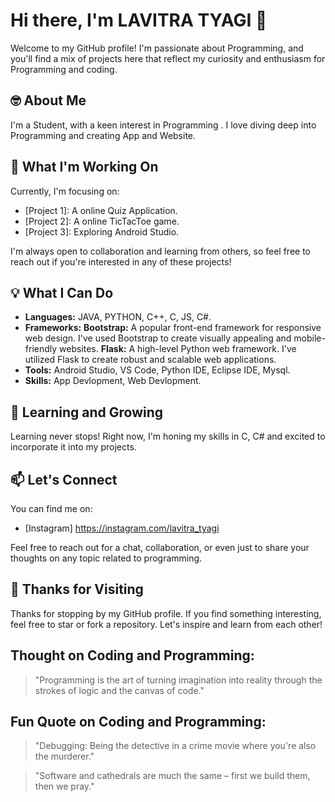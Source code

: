 # Hi there, I'm LAVITRA TYAGI 👋

Welcome to my GitHub profile! I'm passionate about Programming, and you'll find a mix of projects here that reflect my curiosity and enthusiasm for Programming and coding.

## 🤓 About Me

I'm a Student, with a keen interest in Programming . I love diving deep into Programming and creating App and Website.

## 🚀 What I'm Working On

Currently, I'm focusing on:

- [Project 1]: A online Quiz Application.
- [Project 2]: A online TicTacToe game.
- [Project 3]: Exploring Android Studio.
  
I'm always open to collaboration and learning from others, so feel free to reach out if you're interested in any of these projects!

## 💡 What I Can Do

- **Languages:** JAVA, PYTHON, C++, C, JS, C#.
- **Frameworks:** **Bootstrap:** A popular front-end framework for responsive web design. I've used Bootstrap to create visually appealing and mobile-friendly websites.
                  **Flask:** A high-level Python web framework. I've utilized Flask to create robust and scalable web applications.
- **Tools:** Android Studio, VS Code, Python IDE, Eclipse IDE, Mysql.
- **Skills:** App Devlopment, Web Devlopment.

## 🌱 Learning and Growing

Learning never stops! Right now, I'm honing my skills in C, C# and excited to incorporate it into my projects.

## 📫 Let's Connect

You can find me on:

- [Instagram] https://instagram.com/lavitra_tyagi

Feel free to reach out for a chat, collaboration, or even just to share your thoughts on any topic related to programming.

## 🎉 Thanks for Visiting

Thanks for stopping by my GitHub profile. If you find something interesting, feel free to star or fork a repository. Let's inspire and learn from each other!

## Thought on Coding and Programming:

> "Programming is the art of turning imagination into reality through the strokes of logic and the canvas of code." 

## Fun Quote on Coding and Programming:

> "Debugging: Being the detective in a crime movie where you're also the murderer."

> "Software and cathedrals are much the same – first we build them, then we pray."

